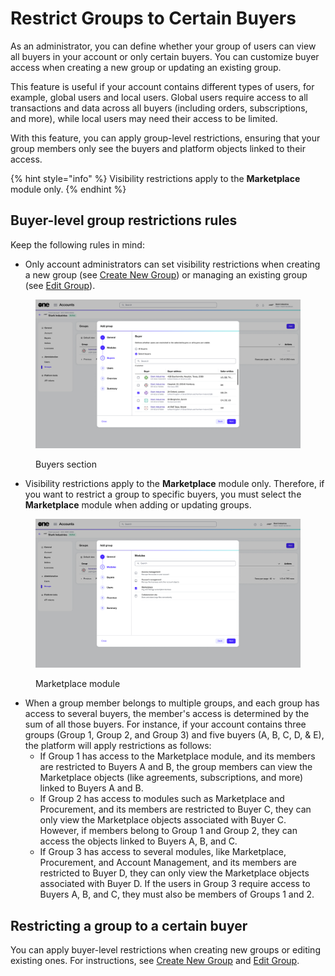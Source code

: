 # Restrict Groups to Certain Buyers

As an administrator, you can define whether your group of users can view all buyers in your account or only certain buyers. You can customize buyer access when creating a new group or updating an existing group.&#x20;

This feature is useful if your account contains different types of users, for example, global users and local users. Global users require access to all transactions and data across all buyers (including orders, subscriptions, and more), while local users may need their access to be limited.&#x20;

With this feature, you can apply group-level restrictions, ensuring that your group members only see the buyers and platform objects linked to their access.&#x20;

{% hint style="info" %}
Visibility restrictions apply to the **Marketplace** module only.&#x20;
{% endhint %}

## Buyer-level group restrictions rules

Keep the following rules in mind:

* Only account administrators can set visibility restrictions when creating a new group (see [Create New Group](create-new-group.md)) or managing an existing group (see [Edit Group](edit-group.md)).

<div data-with-frame="true"><figure><img src="../../../.gitbook/assets/BuyersGroups.png" alt=""><figcaption><p>Buyers section</p></figcaption></figure></div>

* Visibility restrictions apply to the **Marketplace** module only. Therefore, if you want to restrict a group to specific buyers, you must select the **Marketplace** module when adding or updating groups.

<div data-with-frame="true"><figure><img src="../../../.gitbook/assets/ModulesGroup.png" alt=""><figcaption><p>Marketplace module</p></figcaption></figure></div>

* When a group member belongs to multiple groups, and each group has access to several buyers, the member's access is determined by the sum of all those buyers. For instance, if your account contains three groups (Group 1, Group 2, and Group 3) and five buyers (A, B, C, D, & E), the platform will apply restrictions as follows:
  * If Group 1 has access to the Marketplace module, and its members are restricted to Buyers A and B, the group members can view the Marketplace objects (like agreements, subscriptions, and more) linked to Buyers A and B.
  * If Group 2 has access to modules such as Marketplace and Procurement, and its members are restricted to Buyer C, they can only view the Marketplace objects associated with Buyer C. However, if members belong to Group 1 and Group 2, they can access the objects linked to Buyers A, B, and C.
  * If Group 3 has access to several modules, like Marketplace, Procurement, and Account Management, and its members are restricted to Buyer D, they can only view the Marketplace objects associated with Buyer D. If the users in Group 3 require access to Buyers A, B, and C, they must also be members of Groups 1 and 2.

## Restricting a group to a certain buyer

You can apply buyer-level restrictions when creating new groups or editing existing ones. For instructions, see [Create New Group](create-new-group.md) and [Edit Group](edit-group.md).&#x20;
